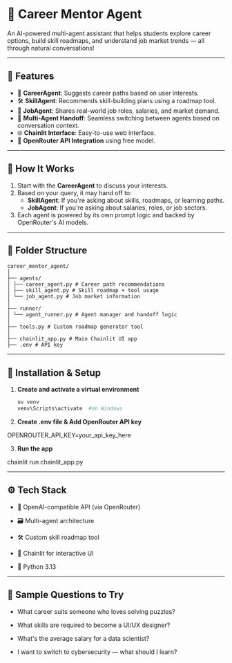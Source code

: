 # 💼 Career Mentor Agent

An AI-powered multi-agent assistant that helps students explore career options, build skill roadmaps, and understand job market trends — all through natural conversations!

---

## 🚀 Features

- 🤖 **CareerAgent**: Suggests career paths based on user interests.
- 🛠️ **SkillAgent**: Recommends skill-building plans using a roadmap tool.
- 💼 **JobAgent**: Shares real-world job roles, salaries, and market demand.
- 🔄 **Multi-Agent Handoff**: Seamless switching between agents based on conversation context.
- 🌐 **Chainlit Interface**: Easy-to-use web interface.
- 🔐 **OpenRouter API Integration** using free model.

---

## 🧠 How It Works

1. Start with the **CareerAgent** to discuss your interests.
2. Based on your query, it may hand off to:
   - **SkillAgent**: If you're asking about skills, roadmaps, or learning paths.
   - **JobAgent**: If you're asking about salaries, roles, or job sectors.
3. Each agent is powered by its own prompt logic and backed by OpenRouter's AI models.

---

## 📁 Folder Structure

```
career_mentor_agent/
│
├── agents/
│ ├── career_agent.py # Career path recommendations
│ ├── skill_agent.py # Skill roadmap + tool usage
│ └── job_agent.py # Job market information
│
├── runner/
│ └── agent_runner.py # Agent manager and handoff logic
│
├── tools.py # Custom roadmap generator tool
│
├── chainlit_app.py # Main Chainlit UI app
├── .env # API key 

```


---

## 🔧 Installation & Setup

1. **Create and activate a virtual environment**
   ```bash
   uv venv
   venv\Scripts\activate  #on Windows

   ```

2. **Create .env file & Add OpenRouter API key**

OPENROUTER_API_KEY=your_api_key_here

3. **Run the app**

chainlit run chainlit_app.py

---

## ⚙️ Tech Stack

- 🧠 OpenAI-compatible API (via OpenRouter)

- 🗃️ Multi-agent architecture

- 🛠️ Custom skill roadmap tool

- 💬 Chainlit for interactive UI

- 🐍 Python 3.13

---

## 🧪 Sample Questions to Try

- What career suits someone who loves solving puzzles?

- What skills are required to become a UI/UX designer?

- What's the average salary for a data scientist?

- I want to switch to cybersecurity — what should I learn?


